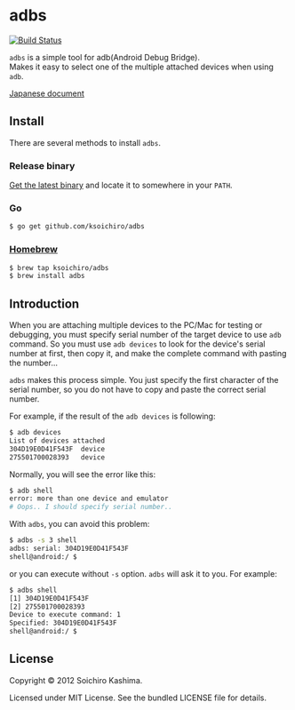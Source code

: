 # adbs

[![Build Status](https://drone.io/github.com/ksoichiro/adbs/status.png)](https://drone.io/github.com/ksoichiro/adbs/latest)

`adbs` is a simple tool for adb(Android Debug Bridge).  
Makes it easy to select one of the multiple attached devices when using `adb`.

[Japanese document](README.ja.md)

## Install

There are several methods to install `adbs`.

### Release binary

[Get the latest binary](https://github.com/ksoichiro/adbs/releases/latest) and locate it to somewhere in your `PATH`.

### Go

```sh
$ go get github.com/ksoichiro/adbs
```

### [Homebrew](http://brew.sh/)

```sh
$ brew tap ksoichiro/adbs
$ brew install adbs
```

## Introduction

When you are attaching multiple devices to the PC/Mac
for testing or debugging, you must specify serial number of the target device
to use `adb` command.
So you must use `adb devices` to look for the device's serial number at first,
then copy it, and make the complete command with pasting the number...

`adbs` makes this process simple.
You just specify the first character of the serial number, so you do not
have to copy and paste the correct serial number.

For example, if the result of the `adb devices` is following:

```sh
$ adb devices
List of devices attached
304D19E0D41F543F  device
275501700028393   device
```

Normally, you will see the error like this:

```sh
$ adb shell
error: more than one device and emulator
# Oops.. I should specify serial number..
```

With `adbs`, you can avoid this problem:

```sh
$ adbs -s 3 shell
adbs: serial: 304D19E0D41F543F
shell@android:/ $
```

or you can execute without `-s` option. `adbs` will ask it to you.
For example:

```sh
$ adbs shell
[1] 304D19E0D41F543F
[2] 275501700028393
Device to execute command: 1
Specified: 304D19E0D41F543F
shell@android:/ $
```

## License

Copyright © 2012 Soichiro Kashima.

Licensed under MIT License.
See the bundled LICENSE file for details.
